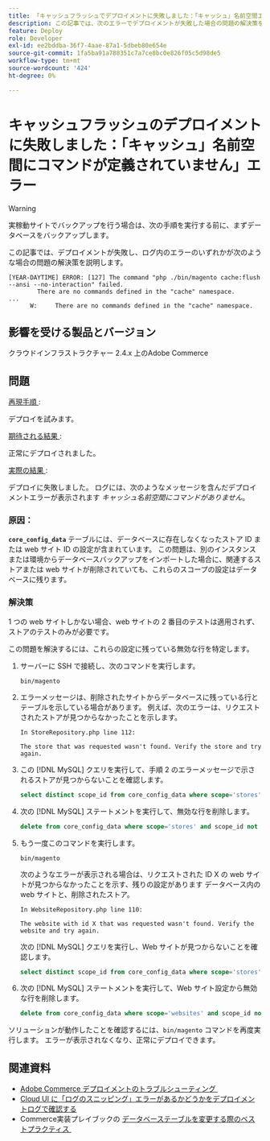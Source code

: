 ```yaml
---
title: 「キャッシュフラッシュでデプロイメントに失敗しました：「キャッシュ」名前空間エラーで定義されたコマンドがありません」
description: この記事では、次のエラーでデプロイメントが失敗した場合の問題の解決策を説明します。**キャッシュ名前空間にコマンドが定義されていません**。
feature: Deploy
role: Developer
exl-id: ee2bddba-36f7-4aae-87a1-5dbeb80e654e
source-git-commit: 1fa5ba91a788351c7a7ce8bc0e826f05c5d98de5
workflow-type: tm+mt
source-wordcount: '424'
ht-degree: 0%

---
```



# キャッシュフラッシュのデプロイメントに失敗しました：「キャッシュ」名前空間にコマンドが定義されていません」エラー

>[!WARNING]
>
>実稼動サイトでバックアップを行う場合は、次の手順を実行する前に、まずデータベースをバックアップします。

この記事では、デプロイメントが失敗し、ログ内のエラーのいずれかが次のような場合の問題の解決策を説明します。

```
[YEAR-DAYTIME] ERROR: [127] The command "php ./bin/magento cache:flush --ansi --no-interaction" failed.
        There are no commands defined in the "cache" namespace.
...
      W:     There are no commands defined in the "cache" namespace.
```

## 影響を受ける製品とバージョン

クラウドインフラストラクチャー 2.4.x 上のAdobe Commerce

## 問題

<u> 再現手順 </u>:

デプロイを試みます。

<u> 期待される結果 </u>:

正常にデプロイされました。

<u> 実際の結果 </u>:

デプロイに失敗しました。 ログには、次のようなメッセージを含んだデプロイメントエラーが表示されます *キャッシュ名前空間にコマンドがありません*。

### 原因：

**`core_config_data`** テーブルには、データベースに存在しなくなったストア ID または web サイト ID の設定が含まれています。 この問題は、別のインスタンスまたは環境からデータベースバックアップをインポートした場合に、関連するストアまたは web サイトが削除されていても、これらのスコープの設定はデータベースに残ります。

### 解決策

1 つの web サイトしかない場合、web サイトの 2 番目のテストは適用されず、ストアのテストのみが必要です。

この問題を解決するには、これらの設定に残っている無効な行を特定します。

1. サーバーに SSH で接続し、次のコマンドを実行します。

   `bin/magento`

1. エラーメッセージは、削除されたサイトからデータベースに残っている行とテーブルを示している場合があります。 例えば、次のエラーは、リクエストされたストアが見つからなかったことを示します。

   ```...
   In StoreRepository.php line 112:
   
   The store that was requested wasn't found. Verify the store and try again.
   ```

1. この [!DNL MySQL] クエリを実行して、手順 2 のエラーメッセージで示されるストアが見つからないことを確認します。

   ```sql
   select distinct scope_id from core_config_data where scope='stores' and scope_id not in (select store_id from store);
   ```

1. 次の [!DNL MySQL] ステートメントを実行して、無効な行を削除します。

   ```sql
   delete from core_config_data where scope='stores' and scope_id not in (select store_id from store);
   ```

1. もう一度このコマンドを実行します。

   `bin/magento`

   次のようなエラーが表示される場合は、リクエストされた ID X の web サイトが見つからなかったことを示す、残りの設定があります        データベース内の web サイトと、削除されたストア。

   ```
   In WebsiteRepository.php line 110:
   
   The website with id X that was requested wasn't found. Verify the website and try again.
   ```

   次の [!DNL MySQL] クエリを実行し、Web サイトが見つからないことを確認します。

   ```sql
   select distinct scope_id from core_config_data where scope='stores' and scope_id not in (select store_id from store);
   ```

1. 次の [!DNL MySQL] ステートメントを実行して、Web サイト設定から無効な行を削除します。

   ```sql
   delete from core_config_data where scope='websites' and scope_id not in (select website_id from store_website);
   ```

ソリューションが動作したことを確認するには、`bin/magento` コマンドを再度実行します。 エラーが表示されなくなり、正常にデプロイできます。

## 関連資料

* [Adobe Commerce デプロイメントのトラブルシューティング &#x200B;](https://experienceleague.adobe.com/ja/docs/commerce-knowledge-base/kb/troubleshooting/deployment/magento-deployment-troubleshooter)
* [Cloud UI に「ログのスニッピング」エラーがあるかどうかをデプロイメントログで確認する &#x200B;](https://experienceleague.adobe.com/ja/docs/commerce-knowledge-base/kb/troubleshooting/miscellaneous/checking-deployment-log-if-the-cloud-ui-shows-log-snipped-error)
* Commerce実装プレイブックの [&#x200B; データベーステーブルを変更する際のベストプラクティス &#x200B;](https://experienceleague.adobe.com/ja/docs/commerce-operations/implementation-playbook/best-practices/development/modifying-core-and-third-party-tables#why-adobe-recommends-avoiding-modifications)
